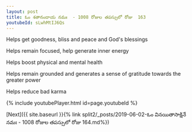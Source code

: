 ```yaml
---
layout: post
title: ఓం శతానందాయ నమః  - 1008 రోజుల తపస్సులో రోజు  163
youtubeId: sLwhMtIJ6Qs
---
```

 
 
Helps get goodness, bliss and peace and God's blessings
 
Helps remain focused, help generate inner energy 
 
Helps boost physical and mental health 
 
Helps remain grounded and generates a sense of gratitude towards the greater power 
 
Helps reduce bad karma
 
 
 
 


{% include youtubePlayer.html id=page.youtubeId %}
 
[Next]({{ site.baseurl }}{% link  split2/_posts/2019-06-02-ఓం వినయితాసాక్షినే నమః  - 1008 రోజుల తపస్సులో రోజు  164.md%})
 
